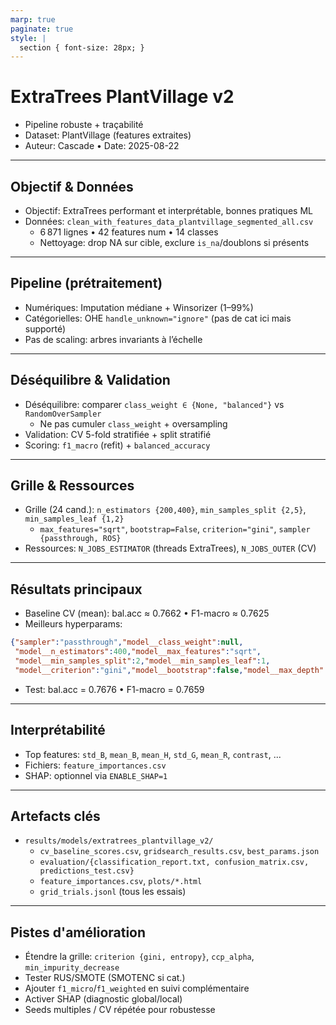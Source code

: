 ```yaml
---
marp: true
paginate: true
style: |
  section { font-size: 28px; }
---
```


# ExtraTrees PlantVillage v2

- Pipeline robuste + traçabilité
- Dataset: PlantVillage (features extraites)
- Auteur: Cascade • Date: 2025-08-22

---

## Objectif & Données

- Objectif: ExtraTrees performant et interprétable, bonnes pratiques ML
- Données: `clean_with_features_data_plantvillage_segmented_all.csv`
  - 6 871 lignes • 42 features num • 14 classes
  - Nettoyage: drop NA sur cible, exclure `is_na`/doublons si présents

---

## Pipeline (prétraitement)

- Numériques: Imputation médiane + Winsorizer (1–99%)
- Catégorielles: OHE `handle_unknown="ignore"` (pas de cat ici mais supporté)
- Pas de scaling: arbres invariants à l’échelle

---

## Déséquilibre & Validation

- Déséquilibre: comparer `class_weight ∈ {None, "balanced"}` vs `RandomOverSampler`
  - Ne pas cumuler `class_weight` + oversampling
- Validation: CV 5-fold stratifiée + split stratifié
- Scoring: `f1_macro` (refit) + `balanced_accuracy`

---

## Grille & Ressources

- Grille (24 cand.): `n_estimators {200,400}`, `min_samples_split {2,5}`, `min_samples_leaf {1,2}`
  - `max_features="sqrt"`, `bootstrap=False`, `criterion="gini"`, `sampler {passthrough, ROS}`
- Ressources: `N_JOBS_ESTIMATOR` (threads ExtraTrees), `N_JOBS_OUTER` (CV)

---

## Résultats principaux

- Baseline CV (mean): bal.acc ≈ 0.7662 • F1-macro ≈ 0.7625
- Meilleurs hyperparams:
```json
{"sampler":"passthrough","model__class_weight":null,
 "model__n_estimators":400,"model__max_features":"sqrt",
 "model__min_samples_split":2,"model__min_samples_leaf":1,
 "model__criterion":"gini","model__bootstrap":false,"model__max_depth":null}
```
- Test: bal.acc = 0.7676 • F1-macro = 0.7659

---

## Interprétabilité

- Top features: `std_B`, `mean_B`, `mean_H`, `std_G`, `mean_R`, `contrast`, ...
- Fichiers: `feature_importances.csv`
- SHAP: optionnel via `ENABLE_SHAP=1`

---

## Artefacts clés

- `results/models/extratrees_plantvillage_v2/`
  - `cv_baseline_scores.csv`, `gridsearch_results.csv`, `best_params.json`
  - `evaluation/{classification_report.txt, confusion_matrix.csv, predictions_test.csv}`
  - `feature_importances.csv`, `plots/*.html`
  - `grid_trials.jsonl` (tous les essais)

---

## Pistes d'amélioration

- Étendre la grille: `criterion {gini, entropy}`, `ccp_alpha`, `min_impurity_decrease`
- Tester RUS/SMOTE (SMOTENC si cat.)
- Ajouter `f1_micro`/`f1_weighted` en suivi complémentaire
- Activer SHAP (diagnostic global/local)
- Seeds multiples / CV répétée pour robustesse
